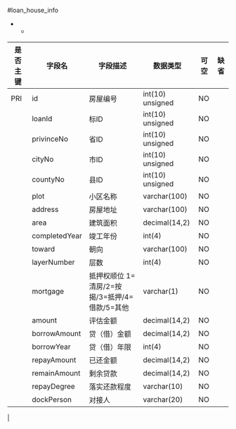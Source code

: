 #loan_house_info
* -
 
|是否主键	|字段名	|字段描述	|数据类型	|可空	|缺省	|
| --------|-----|-----|-----|-----|-----|
|PRI|id|房屋编号|int(10) unsigned|NO||
||loanId|标ID|int(10) unsigned|NO||
||privinceNo|省ID|int(10) unsigned|NO||
||cityNo|市ID|int(10) unsigned|NO||
||countyNo|县ID|int(10) unsigned|NO||
||plot|小区名称|varchar(100)|NO||
||address|房屋地址|varchar(100)|NO||
||area|建筑面积|decimal(14,2)|NO||
||completedYear|竣工年份|int(4)|NO||
||toward|朝向|varchar(100)|NO||
||layerNumber|层数|int(4)|NO||
||mortgage|抵押权顺位 1=清房/2=按揭/3=抵押/4=借款/5=其他|varchar(1)|NO||
||amount|评估金额|decimal(14,2)|NO||
||borrowAmount|贷（借）金额|decimal(14,2)|NO||
||borrowYear|贷（借）年限|int(4)|NO||
||repayAmount|已还金额|decimal(14,2)|NO||
||remainAmount|剩余贷款|decimal(14,2)|NO||
||repayDegree|落实还款程度|varchar(10)|NO||
||dockPerson|对接人|varchar(20)|NO||
|
